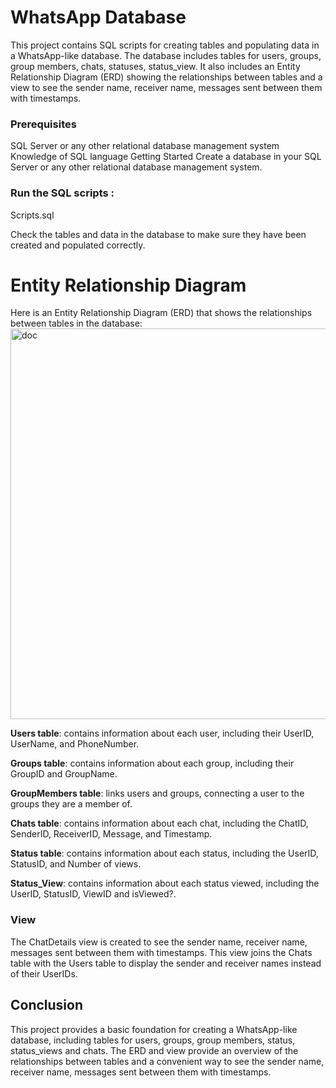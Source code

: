 # WhatsApp Database
This project contains SQL scripts for creating tables and populating data in a WhatsApp-like database. The database includes tables for users, groups, group members, chats, statuses, status_view. It also includes an Entity Relationship Diagram (ERD) showing the relationships between tables and a view to see the sender name, receiver name, messages sent between them with timestamps.

### Prerequisites
SQL Server or any other relational database management system
Knowledge of SQL language
Getting Started
Create a database in your SQL Server or any other relational database management system.

### Run the SQL scripts :
Scripts.sql  

Check the tables and data in the database to make sure they have been created and populated correctly.

# Entity Relationship Diagram
Here is an Entity Relationship Diagram (ERD) that shows the relationships between tables in the database:
<img width="625" alt="doc" src="https://user-images.githubusercontent.com/54138835/216763100-1d1db83f-1c7b-4f01-9c65-aac72488299a.PNG">


**Users table**: contains information about each user, including their UserID, UserName, and PhoneNumber.

**Groups table**: contains information about each group, including their GroupID and GroupName.

**GroupMembers table**: links users and groups, connecting a user to the groups they are a member of.

**Chats table**: contains information about each chat, including the ChatID, SenderID, ReceiverID, Message, and Timestamp.

**Status table**: contains information about each status, including the UserID, StatusID, and Number of views. 

**Status_View**: contains information about each status viewed, including the UserID, StatusID,   ViewID and isViewed?. 

### View
The ChatDetails view is created to see the sender name, receiver name, messages sent between them with timestamps. This view joins the Chats table with the Users table to display the sender and receiver names instead of their UserIDs.

## Conclusion
This project provides a basic foundation for creating a WhatsApp-like database, including tables for users, groups, group members, status, status_views and chats. The ERD and view provide an overview of the relationships between tables and a convenient way to see the sender name, receiver name, messages sent between them with timestamps.




